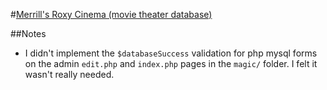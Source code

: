 #[Merrill's Roxy Cinema (movie theater database)](https://npatullo.w3.uvm.edu/cs148/roxy/index.php)

##Notes
- I didn't implement the `$databaseSuccess` validation for php mysql forms on the admin `edit.php` and `index.php` pages in the `magic/` folder. I felt it wasn't really needed.
